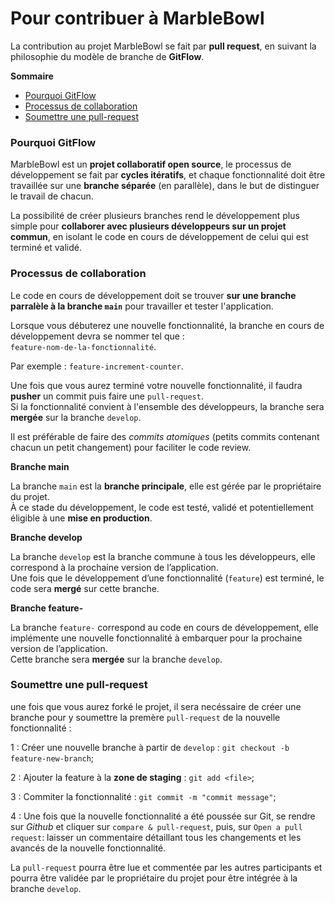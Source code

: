 # Pour contribuer à MarbleBowl
 
La contribution au projet MarbleBowl se fait par **pull request**, en suivant la philosophie du modèle de branche de **GitFlow**.  

**Sommaire**

- [Pourquoi GitFlow](#pourquoi-gitflow)
- [Processus de collaboration](#processus-de-collaboration)
- [Soumettre une pull-request](#soumettre-une-pull-request)


### Pourquoi GitFlow

MarbleBowl est un **projet collaboratif open source**, le processus de développement se fait par **cycles itératifs**, et chaque fonctionnalité doit être travaillée sur une **branche séparée** (en parallèle), dans le but de distinguer le travail de chacun.

La possibilité de créer plusieurs branches rend le développement plus simple pour **collaborer avec plusieurs développeurs sur un projet commun**, en isolant le code en cours de développement de celui qui est terminé et validé. 

### Processus de collaboration

Le code en cours de développement doit se trouver **sur une branche parralèle à la branche `main`** pour travailler et tester l'application.

Lorsque vous débuterez une nouvelle fonctionnalité, la branche en cours de développement devra se nommer tel que :  
`feature-nom-de-la-fonctionnalité`.

Par exemple : `feature-increment-counter`.

Une fois que vous aurez terminé votre nouvelle fonctionnalité, il faudra **pusher** un commit puis faire une `pull-request`.   
Si la fonctionnalité convient à l'ensemble des développeurs, la branche sera **mergée** sur la branche `develop`.

Il est préférable de faire des *commits atomiques* (petits commits contenant chacun un petit changement) pour faciliter le code review.

**Branche main**

La branche `main` est la **branche principale**, elle est gérée par le propriétaire du projet.   
À ce stade du développement, le code est testé, validé et potentiellement éligible à une **mise en production**.

**Branche develop**

La branche `develop` est la branche commune à tous les développeurs, elle correspond à la prochaine version de l’application.  
Une fois que le développement d’une fonctionnalité (`feature`) est terminé, le code sera **mergé** sur cette branche.

**Branche feature-**

La branche `feature-` correspond au code en cours de développement, elle implémente une nouvelle fonctionnalité à embarquer pour la prochaine version de l’application.  
Cette branche sera **mergée** sur la branche `develop`.

### Soumettre une pull-request

une fois que vous aurez forké le projet, il sera necéssaire de créer une branche pour y soumettre la premère `pull-request` de la nouvelle fonctionnalité :

1 : Créer une nouvelle branche à partir de `develop` :
`git checkout -b feature-new-branch`;

2 : Ajouter la feature à la **zone de staging** :
`git add <file>`;

3 : Commiter la fonctionnalité :
`git commit -m "commit message"`;

4 : Une fois que la nouvelle fonctionnalité a été poussée sur Git, se rendre sur *Github* et cliquer sur `compare & pull-request`,
puis, sur `Open a pull request`: laisser un commentaire détaillant tous les changements et les avancés de la nouvelle fonctionnalité.

La `pull-request` pourra être lue et commentée par les autres participants et pourra être validée par le propriétaire du projet pour être intégrée à la branche `develop`.